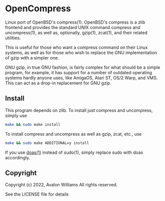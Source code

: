 # OpenCompress

Linux port of OpenBSD's compress(1). OpenBSD's compress is a zlib frontend and
provides the standard UNIX command compress and uncompress(1), as well as,
optionally, gzip(1), zcat(1), and their related utilities.

This is useful for those who want a compress command on their Linux systems, as
well as for those who wish to replace the GNU implementation of gzip with a
simpler one.

GNU gzip, in true GNU fashion, is fairly complex for what should be a simple
program, for example, it has support for a number of outdated operating systems
hardly anyone uses, like AmigaOS, Atari ST, OS/2 Warp, and VMS. This can act
as a drop-in replacement for GNU gzip.

## Install
This program depends on zlib.
To install just compress and uncompress, simply use
```sh
make && sudo make install
```

To install compress and uncompress as well as gzip, zcat, etc., use
```sh
make && sudo make ADDITIONAL=y install
```

If you use [doas(1)](https://github.com/Duncaen/OpenDoas) instead of sudo(1),
simply replace sudo with doas accordingly.

## Copyright

Copyright (c) 2022, Avalon Williams
All rights reserved.

See the LICENSE file for details
